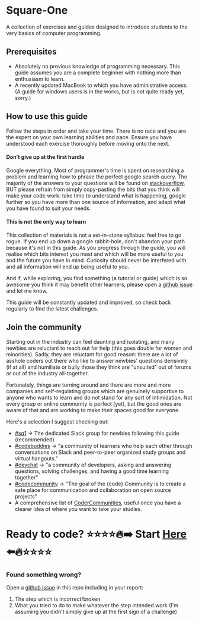 # Square-One
A collection of exercises and guides designed to introduce students to the very
basics of computer programming.

## Prerequisites
- Absolutely no previous knowledge of programming necessary. This guide assumes
you are a complete beginner with nothing more than enthusiasm to learn.
- A recently updated MacBook to which you have administrative access. (A guide
for windows users is in the works, but is not quite ready yet, sorry.)

## How to use this guide
Follow the steps in order and take your time. There is no race and you are the
expert on your own learning abilities and pace. Ensure you have understood each
exercise thoroughly before moving onto the next.

#### Don't give up at the first hurdle
Google everything. Most of programmer's time is spent on researching a problem
and learning how to phrase the perfect google search query. The majority of
the answers to your questions will be found on [stackoverflow](https://stackoverflow.com/), BUT please
refrain from simply copy-pasting the bits that you think will make your code
work: take time to understand what is happening, google further so you have
more than one source of information, and adapt what you have found to suit
your needs.

#### This is not the only way to learn
This collection of materials is not a set-in-stone syllabus: feel free to go
rogue. If you end up down a google rabbit-hole, don't abandon your path because
it's not in this guide. As you progress through the guide, you will realise
which bits interest you most and which will be more useful to you and the
future you have in mind. Curiosity should never be interfered with and all
information will end up being useful to you.

And if, while exploring, you find something (a tutorial or guide) which is so
awesome you think it may benefit other learners, please open a [github issue](https://help.github.com/articles/creating-an-issue/)
and let me know.

This guide will be constantly updated and improved, so check back regularly to
find the latest challenges.

## Join the community
Starting out in the industry can feel daunting and isolating, and many newbies
are reluctant to reach out for help (this goes double for women and minorities).
Sadly, they are reluctant for good reason: there are a lot of asshole coders out
there who like to answer newbies' questions derisively (if at all) and humiliate
or bully those they think are "unsuited" out of forums or out of the industry
all-together.

Fortunately, things are turning around and there are more and more companies and
self-regulating groups which are genuinely supportive to anyone who wants to learn
and do not stand for any sort of intimidation. Not every group or online community
is perfect (yet), but the good ones are aware of that and are working to make their
spaces good for everyone.

Here's a selection I suggest checking out:
- [#sq1](https://github.com/fouralarmfire/square-one/blob/master/sq1-slack.md#sq1) -> The dedicated Slack group for newbies following this guide (recommended)
- [#codebuddies](https://codebuddies.org/) -> "a community of learners who help each other through conversations on Slack and peer-to-peer organized study groups and virtual hangouts."
- [#devchat](https://devchat.devolio.net/) -> "a community of developers, asking
and answering questions, solving challenges, and having a good time learning together"
- [#codecommunity](https://thecodeteam.com/community/) -> "The goal of the {code}
Community is to create a safe place for communication and collaboration on open
source projects"
- A comprehensive list of [CoderCommunities](https://www.codercommunities.com), useful
once you have a clearer idea of where you want to take your studies.

# Ready to code? :star::star::star::star::fire::arrow_right:   Start [Here](https://github.com/fouralarmfire/square-one/blob/master/outline.md#outline)   :arrow_left::fire::star::star::star::star:

### Found something wrong?
Open a [github issue](https://help.github.com/articles/creating-an-issue/) in this repo including in your report:
1. The step which is incorrect/broken
1. What you tried to do to make whatever the step intended work (I'm assuming
you didn't simply give up at the first sign of a challenge)
